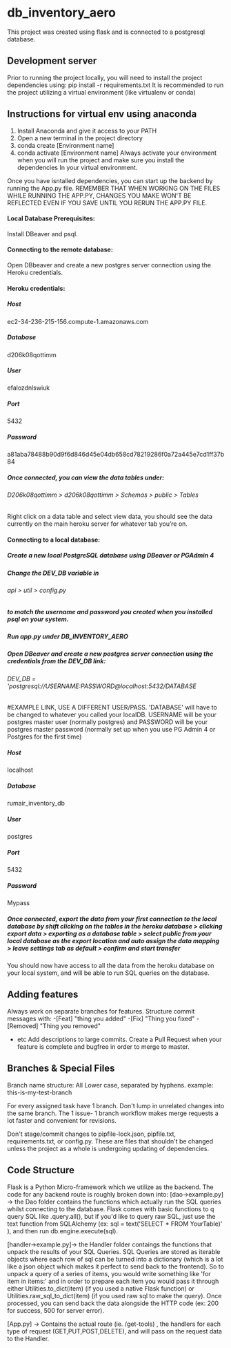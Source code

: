 # db_inventory_aero
 
This project was created using flask and is connected to a postgresql database.
 
## Development server
Prior to running the project locally, you will need to install the project dependencies using:
pip install -r requirements.txt 
It is recommended to run the project utilizing a virtual environment (like virtualenv or conda)
 
## Instructions for virtual env using anaconda
1. Install Anaconda and give it access to your PATH
2. Open a new terminal in the project directory
3. conda create [Environment name]
4. conda activate [Environment name]
Always activate your environment when you will
run the project and make sure you install the dependencies
In your virtual environment.

Once you have isntalled dependencies, you can start up the backend by running the App.py file. 
REMEMBER THAT WHEN WORKING ON THE FILES WHILE RUNNING THE APP.PY, CHANGES YOU MAKE WON'T BE REFLECTED 
EVEN IF YOU SAVE UNTIL YOU RERUN THE APP.PY FILE.

#### Local Database Prerequisites:
 
Install DBeaver and psql.
 
#### Connecting to the remote database:

Open DBbeaver and create a new postgres server connection using the Heroku credentials. 
 
#### Heroku credentials:
 
##### Host
ec2-34-236-215-156.compute-1.amazonaws.com
##### Database
d206k08qottimm
##### User
efalozdnlswiuk
##### Port
5432
##### Password
a81aba78488b90d9f6d846d45e04db658cd78219286f0a72a445e7cd1ff37b84
 
##### Once connected, you can view the data tables under:
 
###### D206k08qottimm > d206k08qottimm > Schemas > public > Tables
Right click on a data table and select view data, you should see the data currently on the main heroku server for whatever tab you’re on.
	
#### Connecting to a local database:
##### Create a new local PostgreSQL database using DBeaver or PGAdmin 4
##### Change the DEV_DB variable in 
###### api > util > config.py 
##### to match the username and password you created when you installed psql on your system.
##### Run app.py under DB_INVENTORY_AERO
##### Open DBeaver and create a new postgres server connection using the credentials from the DEV_DB link:
###### DEV_DB = 'postgresql://USERNAME:PASSWORD@localhost:5432/DATABASE
#EXAMPLE LINK, USE A DIFFERENT USER/PASS. 'DATABASE' will have to be changed to whatever you called your localDB. USERNAME will be your postgres master user (normally postgres) and PASSWORD will be your postgres master password (normally set up when you use PG Admin 4 or Postgres for the first time)
##### Host
localhost
##### Database
rumair_inventory_db
##### User
postgres
##### Port
5432
##### Password
Mypass
##### Once connected, export the data from your first connection to the local database by shift clicking on the tables in the heroku database > clicking export data > exporting as a database table > select public from your local database as the export location and auto assign the data mapping > leave settings tab as default > confirm and start transfer
You should now have access to all the data from the heroku database on your local system, and will be able to run SQL queries on the database. 
 
 
## Adding features
 
Always work on separate branches for features.
Structure commit messages with:
   -[Feat] "thing you added"
   -[Fix] "Thing you fixed"
   -[Removed] "Thing you removed"
   - etc
Add descriptions to large commits. 
Create a Pull Request when your feature is complete and bugfree in order to merge to master.
 
 
## Branches & Special Files
 
Branch name structure:
All Lower case, separated by hyphens.
example: this-is-my-test-branch
 
 
For every assigned task have 1 branch. Don't lump in unrelated changes into the same branch. The 1 issue- 1 branch workflow makes merge requests a lot faster and convenient for revisions.
 
Don't stage/commit changes to pipfile-lock.json, pipfile.txt, requirements.txt, or config.py. These are files that shouldn't be changed unless the project as a whole is undergoing updating of dependencies. 
 
 
## Code Structure

Flask is a Python Micro-framework which we utilize as the backend. The code for any backend route is roughly broken down into:
[dao->example.py] -> the Dao folder contains the functions which actually run the SQL queries whilst connecting to the database. Flask comes with basic functions to q			   query SQL like .query.all(), but if you'd like to query raw SQL, just use the text function from SQLAlchemy 
			(ex: sql = text('SELECT * FROM  YourTable)' ), and then run db.engine.execute(sql). 
			
[handler->example.py]-> the Handler folder contaings the functions that unpack the results of your SQL Queries. SQL Queries are stored as iterable objects where each row of sql can be turned into a dictionary (which is a lot like a json object which makes it perfect to send back to the frontend). So to unpack a query of a series of items, you would write something like 'for item in items:' and in order to prepare each item you would pass it through either Utilities.to_dict(item) (if you used a native Flask function) or Utilities.raw_sql_to_dict(item) (if you used raw sql to make the query). Once processed, you can send back the data alongside the HTTP code (ex: 200 for success, 500 for server error).

 [App.py] -> Contains the actual route (ie. /get-tools) , the handlers for each type of request (GET,PUT,POST,DELETE), and will pass on the request data to the Handler.
